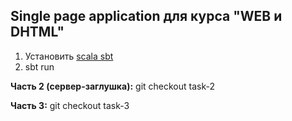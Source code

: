 ## Single page application для курса "WEB и DHTML"

1) Установить [scala sbt](https://www.scala-sbt.org/download.html)
2) sbt run

**Часть 2 (cервер-заглушка):** git checkout task-2

**Часть 3:** git checkout task-3